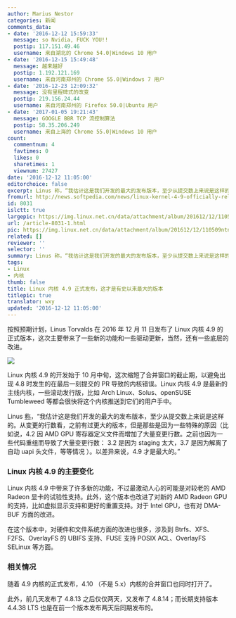 ```yaml
---
author: Marius Nestor
categories: 新闻
comments_data:
- date: '2016-12-12 15:59:33'
  message: so Nvidia, FUCK YOU!!
  postip: 117.151.49.46
  username: 来自湖北的 Chrome 54.0|Windows 10 用户
- date: '2016-12-15 15:49:48'
  message: 越来越好
  postip: 1.192.121.169
  username: 来自河南郑州的 Chrome 55.0|Windows 7 用户
- date: '2016-12-23 12:09:32'
  message: 没有里程碑式的改变
  postip: 219.156.24.44
  username: 来自河南郑州的 Firefox 50.0|Ubuntu 用户
- date: '2017-01-05 19:21:43'
  message: GOOGLE BBR TCP 流控制算法
  postip: 58.35.206.249
  username: 来自上海的 Chrome 55.0|Windows 10 用户
count:
  commentnum: 4
  favtimes: 0
  likes: 0
  sharetimes: 1
  viewnum: 27427
date: '2016-12-12 11:05:00'
editorchoice: false
excerpt: Linus 称，“我估计这是我们开发的最大的发布版本，至少从提交数上来说是这样的。”
fromurl: http://news.softpedia.com/news/linux-kernel-4-9-officially-released-with-support-for-amd-radeon-si-gcn-1-0-gpus-510879.shtml
id: 8031
islctt: true
largepic: https://img.linux.net.cn/data/attachment/album/201612/12/110509ntn0x09rxisrws9g.jpg
url: /article-8031-1.html
pic: https://img.linux.net.cn/data/attachment/album/201612/12/110509ntn0x09rxisrws9g.jpg.thumb.jpg
related: []
reviewer: ''
selector: ''
summary: Linus 称，“我估计这是我们开发的最大的发布版本，至少从提交数上来说是这样的。”
tags:
- Linux
- 内核
thumb: false
title: Linux 内核 4.9 正式发布，这才是有史以来最大的版本
titlepic: true
translator: wxy
updated: '2016-12-12 11:05:00'
---
```


按照预期计划，Linus Torvalds 在 2016 年 12 月 11 日发布了 Linux 内核 4.9 的正式版本，这次主要带来了一些新的功能和一些驱动更新，当然，还有一些底层的改进。


![](/data/attachment/album/201612/12/110509ntn0x09rxisrws9g.jpg)


Linux 内核 4.9 的开发始于 10 月中旬，这次缩短了合并窗口的截止期，以避免出现 4.8 时发生的在最后一刻提交的 PR 导致的内核错误。Linux 内核 4.9 是最新的主线内核，一些滚动发行版，比如 Arch Linux、Solus、openSUSE Tumbleweed 等都会很快将这个内核推送到它们的用户手中。


Linus [称](http://lkml.iu.edu/hypermail/linux/kernel/1612.1/01831.html)，“我估计这是我们开发的最大的发布版本，至少从提交数上来说是这样的。从变更的行数看，之前有过更大的版本，但是那些是因为一些特殊的原因（比如说，4.2 因 AMD GPU 寄存器定义文件而增加了大量变更行数。之前也因为一些代码重组而导致了大量变更行数： 3.2 是因为 staging 太大，3.7 是因为解离了自动 uapi 头文件，等等情况 ）。以差异来说，4.9 才是最大的。”


### Linux 内核 4.9 的主要变化


Linux 内核 4.9 中带来了许多新的功能，不过最激动人心的可能是对较老的 AMD Radeon 显卡的试验性支持。此外，这个版本也改进了对新的 AMD Radeon GPU 的支持，比如虚拟显示支持和更好的重置支持。对于 Intel GPU，也有对 DMA-BUF 方面的改进。


在这个版本中，对硬件和文件系统方面的改进也很多，涉及到 Btrfs、XFS、F2FS、OverlayFS 的 UBIFS 支持、FUSE 支持 POSIX ACL、OverlayFS SELinux 等方面。


### 相关情况


随着 4.9 内核的正式发布，4.10 （不是 5.x）内核的合并窗口也同时打开了。


此外，前几天发布了 4.8.13 之后仅仅两天，又发布了 4.8.14；而长期支持版本 4.4.38 LTS 也是在前一个版本发布两天后同期发布的。